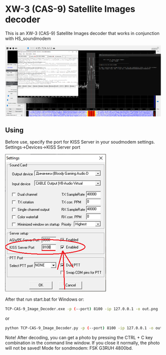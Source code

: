 # XW-3 (CAS-9) Satellite Images decoder
This is an XW-3 (CAS-9) Satellite Images decoder that works in conjunction with HS_soundmodem 

![1](https://github.com/Foxiks/xw-3-images-decoder/blob/main/img/1.png)

## Using
Before use, specify the port for KISS Server in your soudmodem settings. Settings->Devices->KISS Server port

![2](https://github.com/Foxiks/xw-3-images-decoder/blob/main/img/2.png)

After that run start.bat for Windows or:
```sh
TCP-CAS-9_Image_Decoder.exe -p (--port) 8100 -ip 127.0.0.1 -o out.png
```
or
```sh
python TCP-CAS-9_Image_Decoder.py -p (--port) 8100 -ip 127.0.0.1 -o out.png
```
Note! After decoding, you can get a photo by pressing the CTRL + C key combination in the command line window. If you close it normally, the photo will not be saved!
Mode for sondmodem: FSK G3RUH 4800bd.
